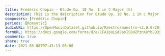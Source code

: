```yaml
---
title: Frédéric Chopin - Etude Op. 10 No. 1 in C Major (6)
description: This is the description for Etude Op. 10 No. 1 in C Major by Frédéric Chopin
composers: [Frédéric Chopin]
periods: [Romantic]
audioURL: https://OpenMusicDataset.github.io/Maestro/maestro-v3.0.0/2017/MIDI-Unprocessed_042_PIANO042_MID--AUDIO-split_07-06-17_Piano-e_1-02_wav--2.midi
formURL: https://docs.google.com/forms/d/e/1FAIpQLSdJasISBHZPznA8YbCD3xyU4Y3jdvQ1yyUAhvrotn_6VajS0w/viewform
comments: true
share: true
date: 2021-08-08T07:43:13-06:00
---
```

